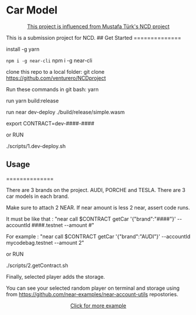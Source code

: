 Car Model
==============

<p align='center'><a href="https://github.com/Musti2735/NEAR-Poject-FootballPlayer">This project is influenced from Mustafa Türk's NCD project</a></p>
This is a submission project for NCD. 
## Get Started
==============

install -g yarn

 `npm i -g near-cli`
npm i -g near-cli

clone this repo to a local folder:
git clone https://github.com/venturero/NCDproject

Run these commands in git bash:
yarn

run yarn build:release

run near dev-deploy ./build/release/simple.wasm

export CONTRACT=dev-####-####

or RUN

./scripts/1.dev-deploy.sh


## Usage
==============

There are 3 brands on the project. AUDI, PORCHE and TESLA.
There are 3 car models in each brand.

Make sure to attach 2 NEAR. If near amount is less 2 near, assert code runs.

It must be like that : 
"near call $CONTRACT getCar '{"brand":"####"}' --accountId ####.testnet --amount #"

For example : 
"near call $CONTRACT getCar '{"brand":"AUDI"}' --accountId mycodebag.testnet --amount 2"

or RUN

./scripts/2.getContract.sh

Finally, selected player adds the storage.

You can see your selected random player on terminal and storage using from https://github.com/near-examples/near-account-utils repostories.

<p align='center'><a href="https://github.com/orgs/Learn-NEAR/repositories?q=l1&type=all&language=typescript&sort=">Click for more example</a></p>


